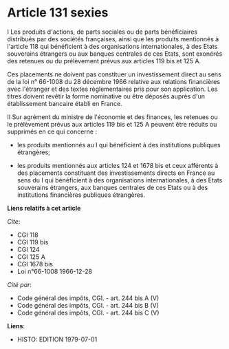 # Article 131 sexies

I  Les produits d'actions, de parts sociales ou de parts bénéficiaires distribués par des sociétés françaises, ainsi que les
produits mentionnés à l'article 118 qui bénéficient à des organisations internationales, à des Etats souverains étrangers ou
aux banques centrales de ces Etats, sont exonérés des retenues ou du prélèvement prévus aux articles 119 bis et 125 A.

Ces placements ne doivent pas constituer un investissement direct au sens de la loi n° 66-1008 du 28 décembre 1966 relative
aux relations financières avec l'étranger et des textes réglementaires pris pour son application. Les titres doivent revêtir
la forme nominative ou être déposés auprès d'un établissement bancaire établi en France.

II  Sur agrément du ministre de l'économie et des finances, les retenues ou le prélèvement prévus aux articles 119 bis et 125
A peuvent être réduits ou supprimés en ce qui concerne :

- les produits mentionnés au I qui bénéficient à des institutions publiques étrangères;

- les produits mentionnés aux articles 124 et 1678 bis et ceux afférents à des placements constituant des investissements
directs en France au sens du I qui bénéficient à des organisations internationales, à des Etats souverains étrangers, aux
banques centrales de ces Etats ou à des institutions financières publiques étrangères.

**Liens relatifs à cet article**

_Cite_:

  - CGI 118
  - CGI 119 bis
  - CGI 124
  - CGI 125 A
  - CGI 1678 bis
  - Loi n°66-1008 1966-12-28

_Cité par_:

  - Code général des impôts, CGI. - art. 244 bis A (V)
  - Code général des impôts, CGI. - art. 244 bis B (V)
  - Code général des impôts, CGI. - art. 244 bis C (V)

**Liens**:

  - HISTO: EDITION 1979-07-01
